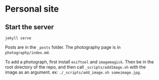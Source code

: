 Personal site
===

Start the server
---
`jekyll serve`

Posts are in the `_posts` folder. The photography page is in `photography/index.md`.

To add a photograph, first install `exiftool` and `imagemagick`. Then be in the root directory of the repo, and then call `_scripts/addImage.sh` with the image as an argument. ex: `./_scripts/add_image.sh someimage.jpg`.
